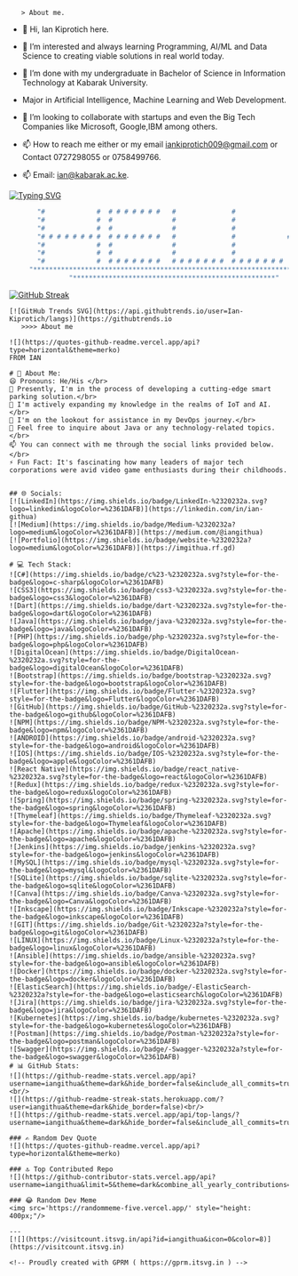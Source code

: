        > About me.
       
- 👋 Hi, Ian Kiprotich here.
- 👀 I’m interested and always learning Programming, AI/ML and Data Science to creating viable solutions in real world today.
- 🌱 I’m done with my undergraduate in Bachelor of Science in Information Technology at Kabarak University.
- Major in Artificial Intelligence, Machine Learning and Web Development.
- 💞️ I’m looking to collaborate with startups and even the Big Tech Companies like Microsoft, Google,IBM among others.
- 📫 How to reach me either or my email iankiprotich009@gmail.com or Contact 0727298055 or 0758499766.
  
- 📫 Email: ian@kabarak.ac.ke.
  
[![Typing SVG](https://readme-typing-svg.demolab.com?font=Fira+Code&duration=5003&pause=1000&color=0EF732&vCenter=true&random=false&width=435&lines=My+name+is+Ian+Kiprotich;Am+a+Student;Always+learning%2C+unlearning+and+relearning+yearning;Aspiring+Web+Developer)](https://git.io/typing-svg)
<!---
Ian-Kiprotich/Ian-Kiprotich is a ✨ special ✨ repository because its `README.md` (this file) appears on your GitHub profile.
You can click the Preview link to take a look at your changes.
--->
```bash
       "#             #  # # # # # # #   #              #                   #          "
       "#             #  #               #              #                 #   #        "
       "#             #  #               #              #               #       #      "
       "# # # # # # # #  # # # # # # #   #              #             #           #    "
       "#             #  #               #              #               #       #      "
       "#             #  #               #              #                 #   #        "
       "#             #  # # # # # # #   # # # # # # #  # # # # # # #       #          "
     "******************************************************************************"
               "***************************************************"
```
  [![GitHub Streak](https://streak-stats.demolab.com/?user=Ian-Kiprotich)](https://git.io/streak-stats)                  
```
[![GitHub Trends SVG](https://api.githubtrends.io/user=Ian-Kiprotich/langs)](https://githubtrends.io
   >>>> About me

![](https://quotes-github-readme.vercel.app/api?type=horizontal&theme=merko)
FROM IAN

# 💫 About Me:
😄 Pronouns: He/His </br>
🔭 Presently, I'm in the process of developing a cutting-edge smart parking solution.</br>
🌱 I'm actively expanding my knowledge in the realms of IoT and AI.</br>
🤔 I'm on the lookout for assistance in my DevOps journey.</br>
💬 Feel free to inquire about Java or any technology-related topics.</br>
📫 You can connect with me through the social links provided below.</br>
⚡ Fun Fact: It's fascinating how many leaders of major tech corporations were avid video game enthusiasts during their childhoods.


## 🌐 Socials:
[![LinkedIn](https://img.shields.io/badge/LinkedIn-%2320232a.svg?logo=linkedin&logoColor=%2361DAFB)](https://linkedin.com/in/ian-githua) 
[![Medium](https://img.shields.io/badge/Medium-%2320232a?logo=medium&logoColor=%2361DAFB)](https://medium.com/@iangithua) 
[![Portfolio](https://img.shields.io/badge/website-%2320232a?logo=medium&logoColor=%2361DAFB)](https://imgithua.rf.gd) 

# 💻 Tech Stack:
![C#](https://img.shields.io/badge/c%23-%2320232a.svg?style=for-the-badge&logo=c-sharp&logoColor=%2361DAFB) 
![CSS3](https://img.shields.io/badge/css3-%2320232a.svg?style=for-the-badge&logo=css3&logoColor=%2361DAFB) 
![Dart](https://img.shields.io/badge/dart-%2320232a.svg?style=for-the-badge&logo=dart&logoColor=%2361DAFB) 
![Java](https://img.shields.io/badge/java-%2320232a.svg?style=for-the-badge&logo=java&logoColor=%2361DAFB) 
![PHP](https://img.shields.io/badge/php-%2320232a.svg?style=for-the-badge&logo=php&logoColor=%2361DAFB) 
![DigitalOcean](https://img.shields.io/badge/DigitalOcean-%2320232a.svg?style=for-the-badge&logo=digitalOcean&logoColor=%2361DAFB) 
![Bootstrap](https://img.shields.io/badge/bootstrap-%2320232a.svg?style=for-the-badge&logo=bootstrap&logoColor=%2361DAFB) 
![Flutter](https://img.shields.io/badge/Flutter-%2320232a.svg?style=for-the-badge&logo=Flutter&logoColor=%2361DAFB) 
![GitHub](https://img.shields.io/badge/GitHub-%2320232a.svg?style=for-the-badge&logo=github&logoColor=%2361DAFB) 
![NPM](https://img.shields.io/badge/NPM-%2320232a.svg?style=for-the-badge&logo=npm&logoColor=%2361DAFB) 
![ANDROID](https://img.shields.io/badge/android-%2320232a.svg?style=for-the-badge&logo=android&logoColor=%2361DAFB) 
![IOS](https://img.shields.io/badge/IOS-%2320232a.svg?style=for-the-badge&logo=apple&logoColor=%2361DAFB) 
![React Native](https://img.shields.io/badge/react_native-%2320232a.svg?style=for-the-badge&logo=react&logoColor=%2361DAFB) 
![Redux](https://img.shields.io/badge/redux-%2320232a.svg?style=for-the-badge&logo=redux&logoColor=%2361DAFB) 
![Spring](https://img.shields.io/badge/spring-%2320232a.svg?style=for-the-badge&logo=spring&logoColor=%2361DAFB) 
![Thymeleaf](https://img.shields.io/badge/Thymeleaf-%2320232a.svg?style=for-the-badge&logo=Thymeleaf&logoColor=%2361DAFB) 
![Apache](https://img.shields.io/badge/apache-%2320232a.svg?style=for-the-badge&logo=apache&logoColor=%2361DAFB) 
![Jenkins](https://img.shields.io/badge/jenkins-%2320232a.svg?style=for-the-badge&logo=jenkins&logoColor=%2361DAFB) 
![MySQL](https://img.shields.io/badge/mysql-%2320232a.svg?style=for-the-badge&logo=mysql&logoColor=%2361DAFB) 
![SQLite](https://img.shields.io/badge/sqlite-%2320232a.svg?style=for-the-badge&logo=sqlite&logoColor=%2361DAFB) 
![Canva](https://img.shields.io/badge/Canva-%2320232a.svg?style=for-the-badge&logo=Canva&logoColor=%2361DAFB) 
![Inkscape](https://img.shields.io/badge/Inkscape-%2320232a?style=for-the-badge&logo=inkscape&logoColor=%2361DAFB) 
![GIT](https://img.shields.io/badge/Git-%2320232a?style=for-the-badge&logo=git&logoColor=%2361DAFB) 
![LINUX](https://img.shields.io/badge/Linux-%2320232a?style=for-the-badge&logo=linux&logoColor=%2361DAFB) 
![Ansible](https://img.shields.io/badge/ansible-%2320232a.svg?style=for-the-badge&logo=ansible&logoColor=%2361DAFB) 
![Docker](https://img.shields.io/badge/docker-%2320232a.svg?style=for-the-badge&logo=docker&logoColor=%2361DAFB) 
![ElasticSearch](https://img.shields.io/badge/-ElasticSearch-%2320232a?style=for-the-badge&logo=elasticsearch&logoColor=%2361DAFB) 
![Jira](https://img.shields.io/badge/jira-%2320232a.svg?style=for-the-badge&logo=jira&logoColor=%2361DAFB) 
![Kubernetes](https://img.shields.io/badge/kubernetes-%2320232a.svg?style=for-the-badge&logo=kubernetes&logoColor=%2361DAFB) 
![Postman](https://img.shields.io/badge/Postman-%2320232a?style=for-the-badge&logo=postman&logoColor=%2361DAFB) 
![Swagger](https://img.shields.io/badge/-Swagger-%2320232a?style=for-the-badge&logo=swagger&logoColor=%2361DAFB)
# 📊 GitHub Stats:
![](https://github-readme-stats.vercel.app/api?username=iangithua&theme=dark&hide_border=false&include_all_commits=true&count_private=true)<br/>
![](https://github-readme-streak-stats.herokuapp.com/?user=iangithua&theme=dark&hide_border=false)<br/>
![](https://github-readme-stats.vercel.app/api/top-langs/?username=iangithua&theme=dark&hide_border=false&include_all_commits=true&count_private=true&layout=compact)

### ✍️ Random Dev Quote
![](https://quotes-github-readme.vercel.app/api?type=horizontal&theme=merko)

### 🔝 Top Contributed Repo
![](https://github-contributor-stats.vercel.app/api?username=iangithua&limit=5&theme=dark&combine_all_yearly_contributions=true)

### 😂 Random Dev Meme
<img src='https://randommeme-five.vercel.app/' style="height: 400px;"/>

---
[![](https://visitcount.itsvg.in/api?id=iangithua&icon=0&color=8)](https://visitcount.itsvg.in)

<!-- Proudly created with GPRM ( https://gprm.itsvg.in ) -->
